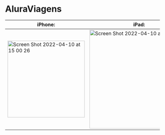 # AluraViagens




|iPhone:   	| iPad:  	|
|---	|---	|
|<img width="251" alt="Screen Shot 2022-04-10 at 15 00 26" src="https://user-images.githubusercontent.com/51750552/162632991-d3660406-722d-4e4b-952e-d0480485b533.png">   	| <img width="323" alt="Screen Shot 2022-04-10 at 15 01 27" src="https://user-images.githubusercontent.com/51750552/162633021-451d4b3c-3b89-48d3-80e6-62aabbb37149.png">  	|
